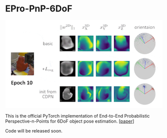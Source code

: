 # EPro-PnP-6DoF

<img src="viz.gif" alt=""/>

This is the official PyTorch implementation of End-to-End Probabilistic Perspective-n-Points for 6DoF object pose estimation. [[paper](https://arxiv.org/pdf/2203.13254.pdf)]

Code will be released soon.
